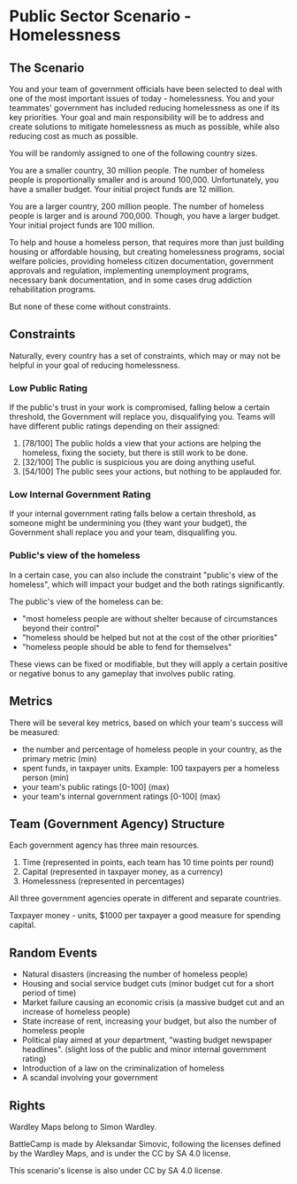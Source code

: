 # Public Sector Scenario - Homelessness

## The Scenario

You and your team of government officials have been selected to deal with one of the most important issues of today - homelessness. You and your teammates' government has included reducing homelessness as one if its key priorities. Your goal and main responsibility will be to address and create solutions to mitigate homelessness as much as possible, while also reducing cost as much as possible.

You will be randomly assigned to one of the following country sizes.

You are a smaller country, 30 million people. The number of homeless people is proportionally smaller and is around 100,000. Unfortunately, you have a smaller budget. Your initial project funds are 12 million.

You are a larger country, 200 million people. The number of homeless people is larger and is around 700,000. Though, you have a larger budget. Your initial project funds are 100 million.

To help and house a homeless person, that requires more than just building housing or affordable housing, but creating homelessness programs, social welfare policies, providing homeless citizen documentation, government approvals and regulation, implementing unemployment programs, necessary bank documentation, and in some cases drug addiction rehabilitation programs.

But none of these come without constraints.

## Constraints

Naturally, every country has a set of constraints, which may or may not be helpful in your goal of reducing homelessness.

### Low Public Rating

If the public's trust in your work is compromised, falling below a certain threshold, the Government will replace you, disqualifying you. Teams will have different public ratings depending on their assigned:

1. [78/100] The public holds a view that your actions are helping the homeless, fixing the society, but there is still work to be done.
2. [32/100] The public is suspicious you are doing anything useful.
3. [54/100] The public sees your actions, but nothing to be applauded for.

### Low Internal Government Rating

If your internal government rating falls below a certain threshold, as someone might be undermining you (they want your budget), the Government shall replace you and your team, disqualifing you.

### Public's view of the homeless

In a certain case, you can also include the constraint "public's view of the homeless", which will impact your budget and the both ratings significantly.

The public's view of the homeless can be:

- "most homeless people are without shelter because of circumstances beyond their control"
- "homeless should be helped but not at the cost of the other priorities"
- "homeless people should be able to fend for themselves"

These views can be fixed or modifiable, but they will apply a certain positive or negative bonus to any gameplay that involves public rating.

## Metrics

There will be several key metrics, based on which your team's success will be measured:

- the number and percentage of homeless people in your country, as the primary metric (min)
- spent funds, in taxpayer units. Example: 100 taxpayers per a homeless person (min)
- your team's public ratings [0-100] (max)
- your team's internal government ratings [0-100] (max)

## Team (Government Agency) Structure

Each government agency has three main resources.

1. Time (represented in points, each team has 10 time points per round)
2. Capital (represented in taxpayer money, as a currency)
3. Homelessness (represented in percentages)

All three government agencies operate in different and separate countries.

Taxpayer money - units, $1000 per taxpayer a good measure for spending capital.

## Random Events

- Natural disasters (increasing the number of homeless people)
- Housing and social service budget cuts (minor budget cut for a short period of time)
- Market failure causing an economic crisis (a massive budget cut and an increase of homeless people)
- State increase of rent, increasing your budget, but also the number of homeless people
- Political play aimed at your department, "wasting budget newspaper headlines". (slight loss of the public and minor internal government rating)
- Introduction of a law on the criminalization of homeless
- A scandal involving your government

## Rights

Wardley Maps belong to Simon Wardley.

BattleCamp is made by Aleksandar Simovic, following the licenses defined by the Wardley Maps, and is under the CC by SA 4.0 license.

This scenario's license is also under CC by SA 4.0 license.
